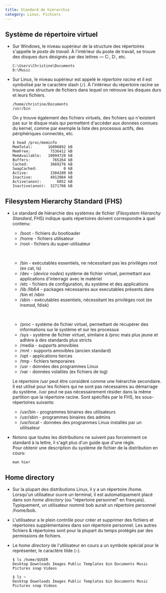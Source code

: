 ```yaml
---
title: Standard de hiérarchie
category: Linux, Fichiers
---
```


## Système de répertoire virtuel

* Sur Windows, le niveau supérieur de la structure des répertoires s'appelle le *poste de travail*. À l'intérieur du poste de travail, se trouve des disques durs désignés par des lettres — C:, D:, etc.

  ```
  C:\Users\Christine\Documents
  D:\Music
  ```

* Sur Linux, le niveau supérieur est appelé le *répertoire racine* et il est symbolisé par le caractère slash (`/`). À l'intérieur du répertoire racine se trouve une structure de fichiers dans lequel on retrouve les disques durs et leurs fichiers.

  ```
  /home/christine/Documents
  /usr/bin
  ```

  On y trouve également des fichiers virtuels, des fichiers qui n'existent pas sur le disque mais qui permettent d'accéder aux données connues du kernel, comme par exemple la liste des processus actifs, des périphériques connectés, etc.

  ```
  $ head /proc/meminfo
  MemTotal:       16090892 kB
  MemFree:         7536412 kB
  MemAvailable:   10894720 kB
  Buffers:          765264 kB
  Cached:          3669276 kB
  SwapCached:            0 kB
  Active:          1584280 kB
  Inactive:        4912084 kB
  Active(anon):       6052 kB
  Inactive(anon):  3271708 kB
  ```

## Filesystem Hierarchy Standard (FHS)

* Le standard de hiérarchie des systèmes de fichier (*Filesystem Hierarchy Standard*, FHS) indique quels répertoires doivent correspondre à quel contenu:

  - /boot - fichiers du bootloader
  - /home - fichiers utilisateur
  - /root - fichiers du super-utilisateur

   

  - /bin - exécutables essentiels, ne nécessitant pas les privilèges root (ex cat, ls)
  - /dev - (*device nodes*) système de fichier virtuel, permettant aux applications d'interragir avec le matériel
  - /etc - fichiers de configuration, du système et des applications
  - /lib /lib64 - packages nécessaires aux executables présents dans /bin et /sbin
  - /sbin - exécutables essentiels, nécessitant les privilèges root (ex insmod, fdisk)

   

  - /proc - système de fichier virtuel, permettant de récupérer des informations sur le système et sur les processus
  - /sys - système de fichier virtuel, similaire à /proc mais plus jeune et adhère à des standards plus stricts
  - /media - supports amovibles
  - /mnt - supports amovibles (ancien standard)
  - /opt - applications tierces
  - /tmp - fichiers temporaires
  - /usr - données des programmes Linux
  - /var - données volatiles (ex fichiers de log)

  Le répertoire /usr peut être considéré comme une hiérarchie secondaire. Il est utilisé pour les fichiers qui ne sont pas nécessaires au démarrage du système. /usr peut ne pas nécessairement résider dans la même partition que la répertoire racine. Sont spécifiés par le FHS, les sous-répertoires suivants:

  - /usr/bin - programmes binaires des utilisateurs
  - /usr/sbin - programmes binaires des admins
  - /usr/local - données des programmes Linux installés par un utilisateur

* Notons que toutes les distributions ne suivent pas forcemment ce standard à la lettre, il s'agit plus d'un guide que d'une règle.  
  Pour obtenir une description du système de fichier de la distribution en cours:

  ```
  man hier
  ```

## Home directory

* Sur la plupart des distributions Linux, il y a un répertoire /home. Lorsqu'un utilisateur ouvre un terminal, il est automatiquement placé dans son *home directory* (ou "répertoire personnel" en français). Typiquement, un utilisateur nommé bob aurait un répertoire personnel /home/bob.

* L'utilisateur a le plein contrôle pour créer et supprimer des fichiers et répertoires supplémentaires dans son répertoire personnel. Les autres fichiers & répertoires sont pour la plupart du temps protégés par des permissions de fichiers.

* Le *home directory* de l'utilisateur en cours a un symbole spécial pour le représenter, le caractère tilde (`~`).

  ```
  $ ls /home/$USER
  Desktop Downloads Images Public Templates bin Documents Music Pictures snap Videos

  $ ls ~
  Desktop Downloads Images Public Templates bin Documents Music Pictures snap Videos
  ```
